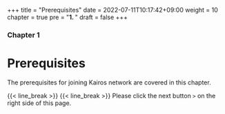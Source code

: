 +++
title = "Prerequisites"
date = 2022-07-11T10:17:42+09:00
weight = 10
chapter = true
pre = "<b>1. </b>"
draft = false
+++

### Chapter 1

# Prerequisites
The prerequisites for joining Kairos network are covered in this chapter. 

{{< line_break >}}
{{< line_break >}}
Please click the next button ```>``` on the right side of this page.


